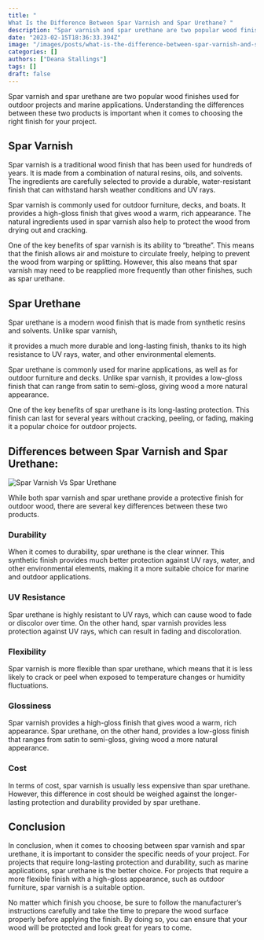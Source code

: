 ```yaml
---
title: "
What Is the Difference Between Spar Varnish and Spar Urethane? "
description: "Spar varnish and spar urethane are two popular wood finishes used for outdoor projects and marine applications. Understanding the differences between "
date: "2023-02-15T18:36:33.394Z"
image: "/images/posts/what-is-the-difference-between-spar-varnish-and-spar-urethane-780x450.jpg"
categories: []
authors: ["Deana Stallings"]
tags: []
draft: false
---
```


Spar varnish and spar urethane are two popular wood finishes used for outdoor projects and marine applications. Understanding the differences between these two products is important when it comes to choosing the right finish for your project.

## Spar Varnish

Spar varnish is a traditional wood finish that has been used for hundreds of years. It is made from a combination of natural resins, oils, and solvents. The ingredients are carefully selected to provide a durable, water-resistant finish that can withstand harsh weather conditions and UV rays.

Spar varnish is commonly used for outdoor furniture, decks, and boats. It provides a high-gloss finish that gives wood a warm, rich appearance. The natural ingredients used in spar varnish also help to protect the wood from drying out and cracking.

One of the key benefits of spar varnish is its ability to “breathe”. This means that the finish allows air and moisture to circulate freely, helping to prevent the wood from warping or splitting. However, this also means that spar varnish may need to be reapplied more frequently than other finishes, such as spar urethane.

## Spar Urethane

Spar urethane is a modern wood finish that is made from synthetic resins and solvents. Unlike spar varnish, 

it provides a much more durable and long-lasting finish, thanks to its high resistance to UV rays, water, and other environmental elements.

Spar urethane is commonly used for marine applications, as well as for outdoor furniture and decks. Unlike spar varnish, it provides a low-gloss finish that can range from satin to semi-gloss, giving wood a more natural appearance.

One of the key benefits of spar urethane is its long-lasting protection. This finish can last for several years without cracking, peeling, or fading, making it a popular choice for outdoor projects.

## Differences between Spar Varnish and Spar Urethane: 

![Spar Varnish Vs Spar Urethane](https://www.pdhre.org/wp-content/uploads/2023/02/Spar-Varnish-Vs-Spar-Urethane.jpg)

While both spar varnish and spar urethane provide a protective finish for outdoor wood, there are several key differences between these two products.

### Durability

When it comes to durability, spar urethane is the clear winner. This synthetic finish provides much better protection against UV rays, water, and other environmental elements, making it a more suitable choice for marine and outdoor applications.

### UV Resistance

Spar urethane is highly resistant to UV rays, which can cause wood to fade or discolor over time. On the other hand, spar varnish provides less protection against UV rays, which can result in fading and discoloration.

### Flexibility

Spar varnish is more flexible than spar urethane, which means that it is less likely to crack or peel when exposed to temperature changes or humidity fluctuations.

### Glossiness

Spar varnish provides a high-gloss finish that gives wood a warm, rich appearance. Spar urethane, on the other hand, provides a low-gloss finish that ranges from satin to semi-gloss, giving wood a more natural appearance.

### Cost

In terms of cost, spar varnish is usually less expensive than spar urethane. However, this difference in cost should be weighed against the longer-lasting protection and durability provided by spar urethane.

## Conclusion

In conclusion, when it comes to choosing between spar varnish and spar urethane, it is important to consider the specific needs of your project. For projects that require long-lasting protection and durability, such as marine applications, spar urethane is the better choice. For projects that require a more flexible finish with a high-gloss appearance, such as outdoor furniture, spar varnish is a suitable option.

No matter which finish you choose, be sure to follow the manufacturer’s instructions carefully and take the time to prepare the wood surface properly before applying the finish. By doing so, you can ensure that your wood will be protected and look great for years to come.